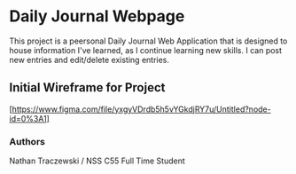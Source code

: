 # Daily Journal Webpage
This project is a peersonal Daily Journal Web Application that is designed to house information I've learned, as I continue learning new skills. I can post new entries and edit/delete existing entries.  

## Initial Wireframe for Project
[https://www.figma.com/file/yxgyVDrdb5h5vYGkdjRY7u/Untitled?node-id=0%3A1]

### Authors
Nathan Traczewski / NSS C55 Full Time Student